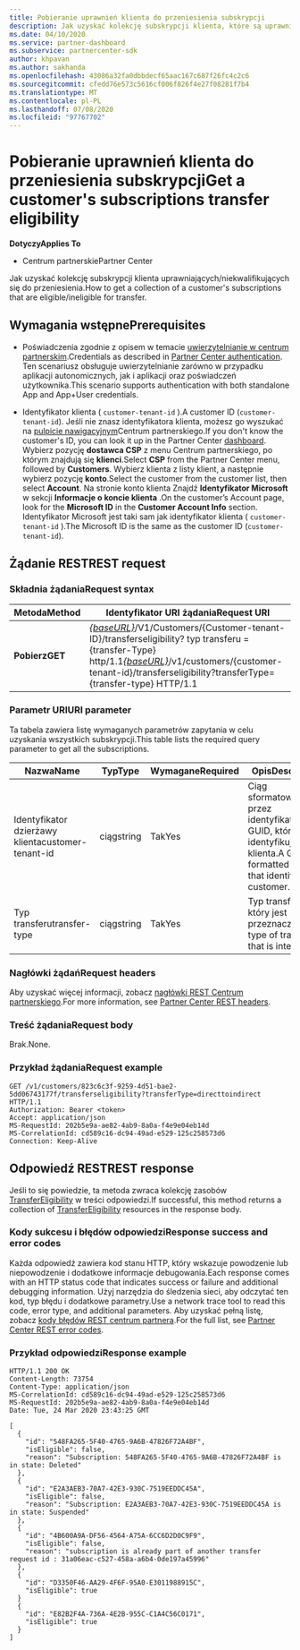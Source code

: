 ```yaml
---
title: Pobieranie uprawnień klienta do przeniesienia subskrypcji
description: Jak uzyskać kolekcję subskrypcji klienta, które są uprawnione/ineligibile do przeniesienia.
ms.date: 04/10/2020
ms.service: partner-dashboard
ms.subservice: partnercenter-sdk
author: khpavan
ms.author: sakhanda
ms.openlocfilehash: 43086a32fa0dbbdecf65aac167c687f26fc4c2c6
ms.sourcegitcommit: cfedd76e573c5616cf006f826f4e27f08281f7b4
ms.translationtype: MT
ms.contentlocale: pl-PL
ms.lasthandoff: 07/08/2020
ms.locfileid: "97767702"
---
```

# <a name="get-a-customers-subscriptions-transfer-eligibility"></a><span data-ttu-id="7519b-103">Pobieranie uprawnień klienta do przeniesienia subskrypcji</span><span class="sxs-lookup"><span data-stu-id="7519b-103">Get a customer's subscriptions transfer eligibility</span></span>

<span data-ttu-id="7519b-104">**Dotyczy**</span><span class="sxs-lookup"><span data-stu-id="7519b-104">**Applies To**</span></span>

- <span data-ttu-id="7519b-105">Centrum partnerskie</span><span class="sxs-lookup"><span data-stu-id="7519b-105">Partner Center</span></span>

<span data-ttu-id="7519b-106">Jak uzyskać kolekcję subskrypcji klienta uprawniających/niekwalifikujących się do przeniesienia.</span><span class="sxs-lookup"><span data-stu-id="7519b-106">How to get a collection of a customer's subscriptions that are eligible/ineligible for transfer.</span></span>

## <a name="prerequisites"></a><span data-ttu-id="7519b-107">Wymagania wstępne</span><span class="sxs-lookup"><span data-stu-id="7519b-107">Prerequisites</span></span>

- <span data-ttu-id="7519b-108">Poświadczenia zgodnie z opisem w temacie [uwierzytelnianie w centrum partnerskim](partner-center-authentication.md).</span><span class="sxs-lookup"><span data-stu-id="7519b-108">Credentials as described in [Partner Center authentication](partner-center-authentication.md).</span></span> <span data-ttu-id="7519b-109">Ten scenariusz obsługuje uwierzytelnianie zarówno w przypadku aplikacji autonomicznych, jak i aplikacji oraz poświadczeń użytkownika.</span><span class="sxs-lookup"><span data-stu-id="7519b-109">This scenario supports authentication with both standalone App and App+User credentials.</span></span>

- <span data-ttu-id="7519b-110">Identyfikator klienta ( `customer-tenant-id` ).</span><span class="sxs-lookup"><span data-stu-id="7519b-110">A customer ID (`customer-tenant-id`).</span></span> <span data-ttu-id="7519b-111">Jeśli nie znasz identyfikatora klienta, możesz go wyszukać na [pulpicie nawigacyjnym](https://partner.microsoft.com/dashboard)Centrum partnerskiego.</span><span class="sxs-lookup"><span data-stu-id="7519b-111">If you don't know the customer's ID, you can look it up in the Partner Center [dashboard](https://partner.microsoft.com/dashboard).</span></span> <span data-ttu-id="7519b-112">Wybierz pozycję **dostawca CSP** z menu Centrum partnerskiego, po którym znajdują się **klienci**.</span><span class="sxs-lookup"><span data-stu-id="7519b-112">Select **CSP** from the Partner Center menu, followed by **Customers**.</span></span> <span data-ttu-id="7519b-113">Wybierz klienta z listy klient, a następnie wybierz pozycję **konto**.</span><span class="sxs-lookup"><span data-stu-id="7519b-113">Select the customer from the customer list, then select **Account**.</span></span> <span data-ttu-id="7519b-114">Na stronie konto klienta Znajdź **Identyfikator Microsoft** w sekcji **Informacje o koncie klienta** .</span><span class="sxs-lookup"><span data-stu-id="7519b-114">On the customer’s Account page, look for the **Microsoft ID** in the **Customer Account Info** section.</span></span> <span data-ttu-id="7519b-115">Identyfikator Microsoft jest taki sam jak identyfikator klienta ( `customer-tenant-id` ).</span><span class="sxs-lookup"><span data-stu-id="7519b-115">The Microsoft ID is the same as the customer ID  (`customer-tenant-id`).</span></span>

## <a name="rest-request"></a><span data-ttu-id="7519b-116">Żądanie REST</span><span class="sxs-lookup"><span data-stu-id="7519b-116">REST request</span></span>

### <a name="request-syntax"></a><span data-ttu-id="7519b-117">Składnia żądania</span><span class="sxs-lookup"><span data-stu-id="7519b-117">Request syntax</span></span>

| <span data-ttu-id="7519b-118">Metoda</span><span class="sxs-lookup"><span data-stu-id="7519b-118">Method</span></span>  | <span data-ttu-id="7519b-119">Identyfikator URI żądania</span><span class="sxs-lookup"><span data-stu-id="7519b-119">Request URI</span></span>                                                                                          |
|---------|------------------------------------------------------------------------------------------------------|
| <span data-ttu-id="7519b-120">**Pobierz**</span><span class="sxs-lookup"><span data-stu-id="7519b-120">**GET**</span></span> | <span data-ttu-id="7519b-121">[*{baseURL}*](partner-center-rest-urls.md)/V1/Customers/{Customer-tenant-ID}/transferseligibility? typ transferu = {transfer-Type} http/1.1</span><span class="sxs-lookup"><span data-stu-id="7519b-121">[*{baseURL}*](partner-center-rest-urls.md)/v1/customers/{customer-tenant-id}/transferseligibility?transferType={transfer-type} HTTP/1.1</span></span> |

### <a name="uri-parameter"></a><span data-ttu-id="7519b-122">Parametr URI</span><span class="sxs-lookup"><span data-stu-id="7519b-122">URI parameter</span></span>

<span data-ttu-id="7519b-123">Ta tabela zawiera listę wymaganych parametrów zapytania w celu uzyskania wszystkich subskrypcji.</span><span class="sxs-lookup"><span data-stu-id="7519b-123">This table lists the required query parameter to get all the subscriptions.</span></span>

| <span data-ttu-id="7519b-124">Nazwa</span><span class="sxs-lookup"><span data-stu-id="7519b-124">Name</span></span>               | <span data-ttu-id="7519b-125">Typ</span><span class="sxs-lookup"><span data-stu-id="7519b-125">Type</span></span>   | <span data-ttu-id="7519b-126">Wymagane</span><span class="sxs-lookup"><span data-stu-id="7519b-126">Required</span></span> | <span data-ttu-id="7519b-127">Opis</span><span class="sxs-lookup"><span data-stu-id="7519b-127">Description</span></span>                                           |
|--------------------|--------|----------|-------------------------------------------------------|
| <span data-ttu-id="7519b-128">Identyfikator dzierżawy klienta</span><span class="sxs-lookup"><span data-stu-id="7519b-128">customer-tenant-id</span></span> | <span data-ttu-id="7519b-129">ciąg</span><span class="sxs-lookup"><span data-stu-id="7519b-129">string</span></span> | <span data-ttu-id="7519b-130">Tak</span><span class="sxs-lookup"><span data-stu-id="7519b-130">Yes</span></span>      | <span data-ttu-id="7519b-131">Ciąg sformatowany przez identyfikator GUID, który identyfikuje klienta.</span><span class="sxs-lookup"><span data-stu-id="7519b-131">A GUID-formatted string that identifies the customer.</span></span> |
| <span data-ttu-id="7519b-132">Typ transferu</span><span class="sxs-lookup"><span data-stu-id="7519b-132">transfer-type</span></span>      | <span data-ttu-id="7519b-133">ciąg</span><span class="sxs-lookup"><span data-stu-id="7519b-133">string</span></span> | <span data-ttu-id="7519b-134">Tak</span><span class="sxs-lookup"><span data-stu-id="7519b-134">Yes</span></span>      | <span data-ttu-id="7519b-135">Typ transferu, który jest przeznaczony.</span><span class="sxs-lookup"><span data-stu-id="7519b-135">The type of transfer that is intended.</span></span>                |

### <a name="request-headers"></a><span data-ttu-id="7519b-136">Nagłówki żądań</span><span class="sxs-lookup"><span data-stu-id="7519b-136">Request headers</span></span>

<span data-ttu-id="7519b-137">Aby uzyskać więcej informacji, zobacz [nagłówki REST Centrum partnerskiego](headers.md).</span><span class="sxs-lookup"><span data-stu-id="7519b-137">For more information, see [Partner Center REST headers](headers.md).</span></span>

### <a name="request-body"></a><span data-ttu-id="7519b-138">Treść żądania</span><span class="sxs-lookup"><span data-stu-id="7519b-138">Request body</span></span>

<span data-ttu-id="7519b-139">Brak.</span><span class="sxs-lookup"><span data-stu-id="7519b-139">None.</span></span>

### <a name="request-example"></a><span data-ttu-id="7519b-140">Przykład żądania</span><span class="sxs-lookup"><span data-stu-id="7519b-140">Request example</span></span>

```http
GET /v1/customers/823c6c3f-9259-4d51-bae2-5dd06743177f/transferseligibility?transferType=directtoindirect HTTP/1.1
Authorization: Bearer <token>
Accept: application/json
MS-RequestId: 202b5e9a-ae82-4ab9-8a0a-f4e9e04eb14d
MS-CorrelationId: cd589c16-dc94-49ad-e529-125c258573d6
Connection: Keep-Alive
```

## <a name="rest-response"></a><span data-ttu-id="7519b-141">Odpowiedź REST</span><span class="sxs-lookup"><span data-stu-id="7519b-141">REST response</span></span>

<span data-ttu-id="7519b-142">Jeśli to się powiedzie, ta metoda zwraca kolekcję zasobów [TransferEligibility](transfer-eligibility-resources.md) w treści odpowiedzi.</span><span class="sxs-lookup"><span data-stu-id="7519b-142">If successful, this method returns a collection of [TransferEligibility](transfer-eligibility-resources.md) resources in the response body.</span></span>

### <a name="response-success-and-error-codes"></a><span data-ttu-id="7519b-143">Kody sukcesu i błędów odpowiedzi</span><span class="sxs-lookup"><span data-stu-id="7519b-143">Response success and error codes</span></span>

<span data-ttu-id="7519b-144">Każda odpowiedź zawiera kod stanu HTTP, który wskazuje powodzenie lub niepowodzenie i dodatkowe informacje debugowania.</span><span class="sxs-lookup"><span data-stu-id="7519b-144">Each response comes with an HTTP status code that indicates success or failure and additional debugging information.</span></span> <span data-ttu-id="7519b-145">Użyj narzędzia do śledzenia sieci, aby odczytać ten kod, typ błędu i dodatkowe parametry.</span><span class="sxs-lookup"><span data-stu-id="7519b-145">Use a network trace tool to read this code, error type, and additional parameters.</span></span> <span data-ttu-id="7519b-146">Aby uzyskać pełną listę, zobacz [kody błędów REST centrum partnera](error-codes.md).</span><span class="sxs-lookup"><span data-stu-id="7519b-146">For the full list, see [Partner Center REST error codes](error-codes.md).</span></span>

### <a name="response-example"></a><span data-ttu-id="7519b-147">Przykład odpowiedzi</span><span class="sxs-lookup"><span data-stu-id="7519b-147">Response example</span></span>

```http
HTTP/1.1 200 OK
Content-Length: 73754
Content-Type: application/json
MS-CorrelationId: cd589c16-dc94-49ad-e529-125c258573d6
MS-RequestId: 202b5e9a-ae82-4ab9-8a0a-f4e9e04eb14d
Date: Tue, 24 Mar 2020 23:43:25 GMT

[
  {
    "id": "548FA265-5F40-4765-9A6B-47826F72A4BF",
    "isEligible": false,
    "reason": "Subscription: 548FA265-5F40-4765-9A6B-47826F72A4BF is in state: Deleted"
  },
  {
    "id": "E2A3AEB3-70A7-42E3-930C-7519EEDDC45A",
    "isEligible": false,
    "reason": "Subscription: E2A3AEB3-70A7-42E3-930C-7519EEDDC45A is in state: Suspended"
  },
  {
    "id": "4B600A9A-DF56-4564-A75A-6CC6D2D0C9F9",
    "isEligible": false,
    "reason": "subscription is already part of another transfer request id : 31a06eac-c527-458a-a6b4-0de197a45996"
  },
  {
    "id": "D3350F46-AA29-4F6F-95A0-E3011988915C",
    "isEligible": true
  }
  {
    "id": "E82B2F4A-736A-4E2B-955C-C1A4C56C0171",
    "isEligible": true
  }
]
```
